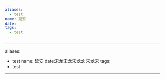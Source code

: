 ```yaml
---
aliases:
  - test
name: 延安
date: 
tags:
  - test
---
```

---
aliases:
  - test
name: 延安
date:宋龙宋龙宋龙龙 宋龙宋
tags:
  - test
---
